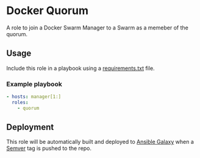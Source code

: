 # Docker Quorum

A role to join a Docker Swarm Manager to a Swarm as a memeber of the quorum.

## Usage

Include this role in a playbook using a [requirements.txt](https://galaxy.ansible.com/docs/using/installing.html#installing-multiple-roles-from-a-file) file.

### Example playbook

```yaml
- hosts: manager[1:]
  roles:
    - quorum
```

## Deployment

This role will be automatically built and deployed to [Ansible Galaxy](https://galaxy.ansible.com/gendall) when a [Semver](https://semver.org) tag is pushed to the repo.
